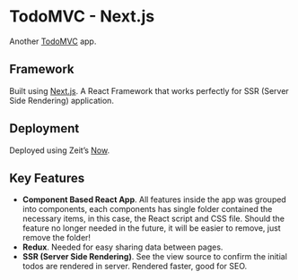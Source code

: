 # TodoMVC - Next.js

Another [TodoMVC](http://todomvc.com/) app.

## Framework
Built using [Next.js](https://nextjs.org/). A React Framework that works perfectly for SSR (Server Side Rendering) application.

## Deployment
Deployed using Zeit’s [Now](https://zeit.co/now).

## Key Features
* **Component Based React App**. All features inside the app was grouped into components, each components has single folder contained the necessary items, in this case, the React script and CSS file. Should the feature no longer needed in the future, it will be easier to remove, just remove the folder!
* **Redux**.  Needed for easy sharing data between pages.
* **SSR (Server Side Rendering)**. See the view source to confirm the initial todos are rendered in server. Rendered faster, good for SEO.
